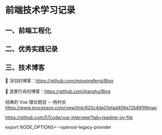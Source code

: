 # 前端技术学习记录

## 一、前端工程化

## 二、优秀实践记录

## 三、技术博客

🚩 冴羽的博客：https://github.com/mqyqingfeng/Blog

🚩 浪里行舟的博客：https://github.com/ljianshu/Blog

经典的 Vue 理论题目 -- 杨村长
https://www.processon.com/view/link/620c4de01efad406e72b891f#map

https://github.com/57code/vue-interview?tab=readme-ov-file

export NODE_OPTIONS=--openssl-legacy-provider
